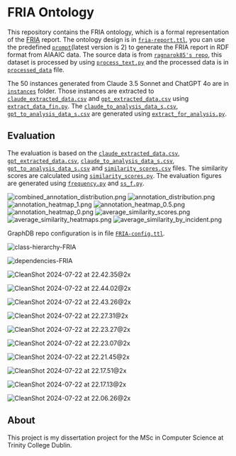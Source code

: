 # FRIA Ontology
This repository contains the FRIA ontology, which is a formal representation of the [FRIA](https://aligner-h2020.eu/fundamental-rights-impact-assessment-fria/) report. The ontology design is in [```fria-report.ttl```](./fria-report.ttl), you can use the predefined [```prompt```](./prompt%20ver2.md)(latest version is 2) to generate the FRIA report in RDF format from AIAAIC data.
The source data is from [```ragnarok85's repo```](https://github.com/Julio-Noe/Protect_erap/blob/73ab99f29365b6d0de8a7ec6bc81fb07f7917935/AIAAIC%20corpus/AIAAIC_corpus-10-2023.csv), this dataset is processed by using [```process_text.py```](./process_text.py) and the processed data is in [```processed_data```](./processed_data.csv) file.

The 50 instances generated from Claude 3.5 Sonnet and ChatGPT 4o are in [```instances```](./instances) folder. Those instances are extracted to [```claude_extracted_data.csv```](./claude_extracted_data.csv) and [```gpt_extracted_data.csv```](./gpt_extracted_data.csv) using [```extract_data_fin.py```](./extract_data_fin.py). The  [```claude_to_analysis_data_s.csv```](./claude_to_analysis_data_s.csv), [```gpt_to_analysis_data_s.csv```](./gpt_to_analysis_data_s.csv) are generated using [```extract_for_analysis.py```](./extract_for_analysis.py).

## Evaluation
The evaluation is based on the [```claude_extracted_data.csv```](./claude_extracted_data.csv), [```gpt_extracted_data.csv```](./gpt_extracted_data.csv), [```claude_to_analysis_data_s.csv```](./claude_to_analysis_data_s.csv), [```gpt_to_analysis_data_s.csv```](./gpt_to_analysis_data_s.csv) and [```similarity_scores.csv```](./similarity_scores.csv) files. 
The similarity scores are calculated using [```similarity_scores.py```](./similarity_scores.py). The evaluation figures are generated using [```frequency.py```](./frequency.py) and [```ss_f.py```](./ss_f.py).  

![combined_annotation_distribution.png](./combined_annotation_distribution.png)
![annotation_distribution.png](./annotation_distribution.png)
![annotation_heatmap_1.png](./annotation_heatmap_1.png)
![annotation_heatmap_0.5.png](./annotation_heatmap_0.5.png)
![annotation_heatmap_0.png](./annotation_heatmap_0.png)
![average_similarity_scores.png](./average_similarity_scores.png)
![average_similarity_heatmaps.png](./average_similarity_heatmaps.png)
![average_similarity_by_incident.png](./average_similarity_by_incident.png)

GraphDB repo configuration is in file [```FRIA-config.ttl```](./FRIA-config.ttl).  

![class-hierarchy-FRIA](./assets/class-hierarchy-FRIA-1685396.svg)

![dependencies-FRIA](./assets/CleanShot%202024-07-22%20at%2022.41.45@2x.png)

![CleanShot 2024-07-22 at 22.42.35@2x](./assets/CleanShot%202024-07-22%20at%2022.42.35@2x.png)

![CleanShot 2024-07-22 at 22.44.02@2x](./assets/CleanShot%202024-07-22%20at%2022.44.02@2x.png)

![CleanShot 2024-07-22 at 22.43.26@2x](./assets/CleanShot%202024-07-22%20at%2022.43.26@2x.png)

![CleanShot 2024-07-22 at 22.27.31@2x](./assets/CleanShot%202024-07-22%20at%2022.27.31@2x.png)

![CleanShot 2024-07-22 at 22.23.27@2x](./assets/CleanShot%202024-07-22%20at%2022.23.27@2x.png)

![CleanShot 2024-07-22 at 22.23.07@2x](./assets/CleanShot%202024-07-22%20at%2022.23.07@2x.png)

![CleanShot 2024-07-22 at 22.21.45@2x](./assets/CleanShot%202024-07-22%20at%2022.21.45@2x.png)

![CleanShot 2024-07-22 at 22.17.51@2x](./assets/CleanShot%202024-07-22%20at%2022.17.51@2x.png)

![CleanShot 2024-07-22 at 22.17.13@2x](./assets/CleanShot%202024-07-22%20at%2022.17.13@2x-1685628.png)

![CleanShot 2024-07-22 at 22.06.26@2x](./assets/CleanShot%202024-07-22%20at%2022.06.26@2x-1685634.png)

## About

This project is my dissertation project for the MSc in Computer Science at Trinity College Dublin. 